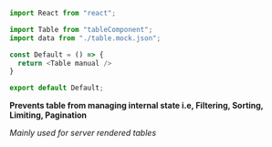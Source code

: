 ```js
import React from "react";

import Table from "tableComponent";
import data from "./table.mock.json";

const Default = () => {
  return <Table manual />
}

export default Default;
```
**Prevents table from managing internal state i.e, Filtering, Sorting, Limiting, Pagination**

*Mainly used for server rendered tables*
